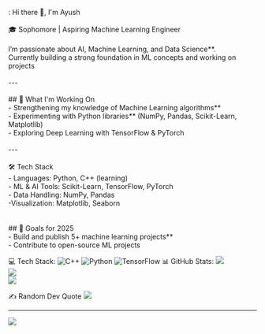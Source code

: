 :
Hi there 👋, I'm Ayush<br><br>🎓 Sophomore | Aspiring Machine Learning Engineer  <br><br>I’m passionate about AI, Machine Learning, and Data Science**.<br> Currently building a strong foundation in ML concepts and working on projects <br><br>---<br><br>## 🚀 What I'm Working On<br>- Strengthening my knowledge of Machine Learning algorithms**<br>- Experimenting with Python libraries** (NumPy, Pandas, Scikit-Learn, Matplotlib)<br>- Exploring Deep Learning with TensorFlow & PyTorch<br><br>---<br><br>🛠️ Tech Stack<br>- Languages: Python, C++ (learning)<br>- ML & AI Tools: Scikit-Learn, TensorFlow, PyTorch  <br>- Data Handling: NumPy, Pandas  <br>-Visualization: Matplotlib, Seaborn  <br><br><br>## 🎯 Goals for 2025<br>- Build and publish 5+ machine learning projects**  <br>- Contribute to open-source ML projects  <br>


 💻 Tech Stack:
![C++](https://img.shields.io/badge/c++-%2300599C.svg?style=for-the-badge&logo=c%2B%2B&logoColor=white) ![Python](https://img.shields.io/badge/python-3670A0?style=for-the-badge&logo=python&logoColor=ffdd54) ![TensorFlow](https://img.shields.io/badge/TensorFlow-%23FF6F00.svg?style=for-the-badge&logo=TensorFlow&logoColor=white)
 📊 GitHub Stats:
![](https://github-readme-stats.vercel.app/api?username=xhettriAK&theme=dark&hide_border=false&include_all_commits=false&count_private=false)<br/>
![](https://nirzak-streak-stats.vercel.app/?user=xhettriAK&theme=dark&hide_border=false)<br/>
![](https://github-readme-stats.vercel.app/api/top-langs/?username=xhettriAK&theme=dark&hide_border=false&include_all_commits=false&count_private=false&layout=compact)

✍️ Random Dev Quote
![](https://quotes-github-readme.vercel.app/api?type=horizontal&theme=tokyonight)

---
[![](https://visitcount.itsvg.in/api?id=xhettriAK&icon=0&color=0)](https://visitcount.itsvg.in)

<!-- Proudly created with GPRM ( https://gprm.itsvg.in ) -->
